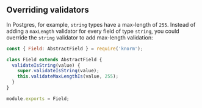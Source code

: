 ## Overriding validators

In Postgres, for example, `string` types have a max-length of `255`. Instead of
adding a `maxLength` validator for every field of type `string`, you could
override the `string` validator to add max-length validation:

```js
const { Field: AbstractField } = require('knorm');

class Field extends AbstractField {
  validateIsString(value) {
    super.validateIsString(value);
    this.validateMaxLengthIs(value, 255);
  }
}

module.exports = Field;
```
